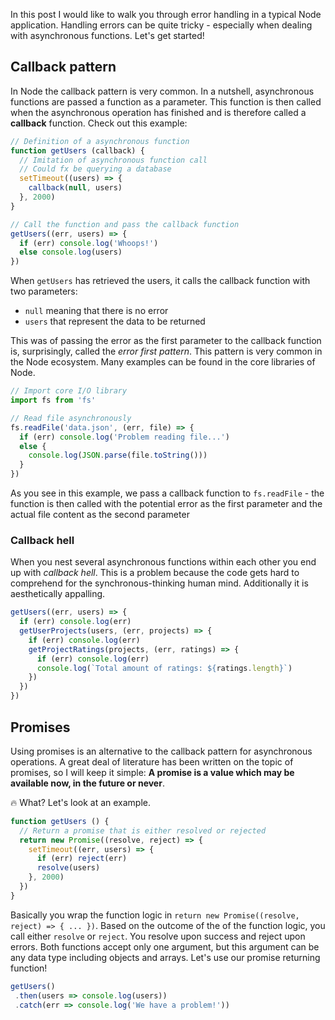 In this post I would like to walk you through error handling in a typical Node application. Handling errors can be quite tricky - especially when dealing with asynchronous functions. Let's get started!

## Callback pattern
In Node the callback pattern is very common. In a nutshell, asynchronous functions are passed a function as a parameter. This function is then called when the asynchronous operation has finished and is therefore called a **callback** function. Check out this example:

```javascript
// Definition of a asynchronous function
function getUsers (callback) {
  // Imitation of asynchronous function call
  // Could fx be querying a database
  setTimeout((users) => {
    callback(null, users)
  }, 2000)
}

// Call the function and pass the callback function
getUsers((err, users) => {
  if (err) console.log('Whoops!')
  else console.log(users)
})
```

When `getUsers` has retrieved the users, it calls the callback function with two parameters:

- `null` meaning that there is no error
- `users` that represent the data to be returned

This was of passing the error as the first parameter to the callback function is, surprisingly, called the *error first pattern*. This pattern is very common in the Node ecosystem. Many examples can be found in the core libraries of Node.

```javascript
// Import core I/O library
import fs from 'fs'

// Read file asynchronously
fs.readFile('data.json', (err, file) => {
  if (err) console.log('Problem reading file...')
  else {
    console.log(JSON.parse(file.toString()))
  }
})
```

As you see in this example, we pass a callback function to `fs.readFile` - the function is then called with the potential error as the first parameter and the actual file content as the second parameter

### Callback hell
When you nest several asynchronous functions within each other you end up with *callback hell*. This is a problem because the code gets hard to comprehend for the synchronous-thinking human mind. Additionally it is aesthetically appalling.

```javascript
getUsers((err, users) => {
  if (err) console.log(err)
  getUserProjects(users, (err, projects) => {
    if (err) console.log(err)
    getProjectRatings(projects, (err, ratings) => {
      if (err) console.log(err)
      console.log(`Total amount of ratings: ${ratings.length}`)
    })
  })
})
```

## Promises
Using promises is an alternative to the callback pattern for asynchronous operations. A great deal of literature has been written on the topic of promises, so I will keep it simple: **A promise is a value which may be available now, in the future or never**.

 🔥 What? Let's look at an example.

 ```javascript
 function getUsers () {
   // Return a promise that is either resolved or rejected
   return new Promise((resolve, reject) => {
     setTimeout((err, users) => {
       if (err) reject(err)
       resolve(users)
     }, 2000)
   })
 }
 ```

 Basically you wrap the function logic in `return new Promise((resolve, reject) => { ... })`. Based on the outcome of the of the function logic, you call either `resolve` or `reject`. You resolve upon success and reject upon errors. Both functions accept only one argument, but this argument can be any data type including objects and arrays. Let's use our promise returning function!

 ```javascript
getUsers()
  .then(users => console.log(users))
  .catch(err => console.log('We have a problem!'))
 ```
